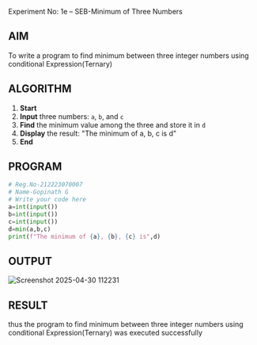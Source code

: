  Experiment No: 1e – SEB-Minimum of Three Numbers

## AIM  
To write a program to find minimum between three integer numbers using conditional Expression(Ternary)


## ALGORITHM  

1. **Start**
2. **Input** three numbers: `a`, `b`, and `c`
3. **Find** the minimum value among the three and store it in `d`
4. **Display** the result: "The minimum of a, b, c is d"
5. **End**



## PROGRAM
```python
# Reg.No-212223070007
# Name-Gopinath G
# Write your code here
a=int(input())
b=int(input())
c=int(input())
d=min(a,b,c)
print(f"The minimum of {a}, {b}, {c} is",d)
```
## OUTPUT
![Screenshot 2025-04-30 112231](https://github.com/user-attachments/assets/0ec7c4fa-8083-4d09-b258-dbc9d302757d)

## RESULT
thus the program to find minimum between three integer numbers using conditional Expression(Ternary) was executed successfully
